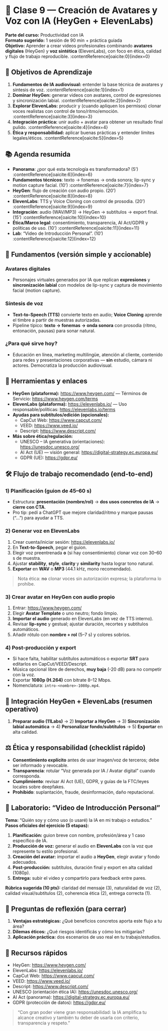 # 🎥 Clase 9 — Creación de Avatares y Voz con IA (HeyGen + ElevenLabs)

**Parte del curso:** Productividad con IA  
**Formato sugerido:** 1 sesión de 90 min + práctica guiada  
**Objetivo:** Aprender a crear videos profesionales combinando **avatares digitales** (HeyGen) y **voz sintética** (ElevenLabs), con foco en ética, calidad y flujo de trabajo reproducible. :contentReference[oaicite:0]{index=0}



## 🧠 Objetivos de Aprendizaje
1. **Fundamentos de IA audiovisual:** entender la base técnica de avatares y síntesis de voz. :contentReference[oaicite:1]{index=1}  
2. **Dominar HeyGen:** generar videos con avatares, control de expresiones y sincronización labial. :contentReference[oaicite:2]{index=2}  
3. **Explorar ElevenLabs:** producir y (cuando apliquen los permisos) clonar voces realistas con control de tono/ritmo/emoción. :contentReference[oaicite:3]{index=3}  
4. **Integración práctica:** unir audio + avatar para obtener un resultado final pulido. :contentReference[oaicite:4]{index=4}  
5. **Ética y responsabilidad:** aplicar buenas prácticas y entender límites legales/éticos. :contentReference[oaicite:5]{index=5}



## 📚 Agenda resumida
- **Panorama**: ¿por qué esta tecnología es transformadora? (5’) :contentReference[oaicite:6]{index=6}  
- **Fundamentos técnicos**: texto → fonemas → onda sonora; lip-sync y motion capture facial. (10’) :contentReference[oaicite:7]{index=7}  
- **HeyGen**: flujo de creación con audio propio. (20’) :contentReference[oaicite:8]{index=8}  
- **ElevenLabs**: TTS y Voice Cloning con control de prosodia. (20’) :contentReference[oaicite:9]{index=9}  
- **Integración**: audio (WAV/MP3) → HeyGen → subtítulos → export final. (15’) :contentReference[oaicite:10]{index=10}  
- **Ética/Marco legal**: consentimiento, transparencia, AI Act/GDPR y políticas de uso. (10’) :contentReference[oaicite:11]{index=11}  
- **Lab**: “Video de Introducción Personal”. (10’) :contentReference[oaicite:12]{index=12}



## 🔬 Fundamentos (versión simple y accionable)
### Avatares digitales
- Personajes virtuales generados por IA que replican **expresiones** y **sincronización labial** con modelos de lip-sync y captura de movimiento facial (motion capture). 

### Síntesis de voz
- **Text-to-Speech (TTS)** convierte texto en audio; **Voice Cloning** aprende el timbre a partir de muestras autorizadas.  
- Pipeline típico: **texto → fonemas → onda sonora** con prosodia (ritmo, entonación, pausas) para sonar natural. 

### ¿Para qué sirve hoy?
- Educación en línea, marketing multilingüe, atención al cliente, contenido para redes y presentaciones corporativas — **sin** estudio, cámara ni actores. Democratiza la producción audiovisual. 



## 🧩 Herramientas y enlaces
- **HeyGen (plataforma):** https://www.heygen.com/  — Términos de Servicio: https://www.heygen.com/terms  
- **ElevenLabs (plataforma):** https://elevenlabs.io/  — Uso responsable/políticas: https://elevenlabs.io/terms  
- **Ayudas para subtítulos/edición (opcionales):**  
  - CapCut Web: https://www.capcut.com/  
  - VEED: https://www.veed.io/  
  - Descript: https://www.descript.com/  
- **Más sobre ética/regulación:**  
  - UNESCO – IA generativa (orientaciones): https://unesdoc.unesco.org/  
  - AI Act (UE) — visión general: https://digital-strategy.ec.europa.eu/  
  - GDPR (UE): https://gdpr.eu/



## 🛠️ Flujo de trabajo recomendado (end-to-end)

### 1) Planificación (guion de 45–60 s)
- Estructura: **presentación (nombre/rol)** → **dos usos concretos de IA** → **cierre con CTA**.  
- Pro tip: pedí a ChatGPT que mejore claridad/ritmo y marque pausas (“…”) para ayudar a TTS.

### 2) Generar voz en ElevenLabs
1. Crear cuenta/iniciar sesión: https://elevenlabs.io/  
2. En **Text-to-Speech**, pegar el guion.  
3. Elegir voz preentrenada **o** (si hay consentimiento) clonar voz con 30–60 s de muestra.  
4. Ajustar **stability**, **style**, **clarity** y **similarity** hasta lograr tono natural.  
5. **Exportar** en **WAV** o **MP3** (44.1 kHz, mono recomendado).  
> Nota ética: **no** clonar voces sin autorización expresa; la plataforma lo prohíbe. 

### 3) Crear avatar en HeyGen con audio propio
1. Entrar: https://www.heygen.com/  
2. Elegir **Avatar Template** o uno neutro; fondo limpio.  
3. **Importar el audio** generado en ElevenLabs (en vez de TTS interno).  
4. Revisar **lip-sync** y gestual; ajustar duración, recortes y subtítulos automáticos.  
5. Añadir rótulo con **nombre + rol** (5–7 s) y colores sobrios.

### 4) Post-producción y export
- Si hace falta, habilitar subtítulos automáticos o exportar **SRT** para editarlos en CapCut/VEED/Descript.  
- Música opcional libre de derechos, **muy baja** (-20 dB) para no competir con la voz.  
- Exportar **1080p (H.264)** con bitrate 8–12 Mbps.  
- Nomenclatura: `intro-<nombre>-1080p.mp4`.



## 🤝 Integración HeyGen + ElevenLabs (resumen operativo)
1) **Preparar audio (11Labs)** → 2) **Importar a HeyGen** → 3) **Sincronización labial automática** → 4) **Personalizar fondo/subtítulos** → 5) **Exportar** en alta calidad. 



## ⚖️ Ética y responsabilidad (checklist rápido)
- **Consentimiento explícito** antes de usar imagen/voz de terceros; debe ser informado y revocable.  
- **Transparencia**: rotular “Voz generada por IA / Avatar digital” cuando corresponda.  
- **Cumplimiento**: revisar AI Act (UE), GDPR, y guías de la FTC/leyes locales sobre deepfakes. 
- **Prohibido**: suplantación, fraude, desinformación, daño reputacional. 



## 🧪 Laboratorio: “Video de Introducción Personal”
**Tema:** “Quién soy y cómo uso (o usaré) la IA en mi trabajo o estudios.”  
**Pasos oficiales del ejercicio (5 etapas):**  
1. **Planificación:** guion breve con nombre, profesión/área y 1 caso específico de IA.  
2. **Producción de voz:** generar el audio en **ElevenLabs** con la voz que represente tu estilo profesional.  
3. **Creación del avatar:** importar el audio a **HeyGen**, elegir avatar y fondo adecuados.  
4. **Post-producción:** subtítulos, duración final y export en alta calidad (1080p).  
5. **Entrega:** subir el video y compartirlo para feedback entre pares.  

**Rúbrica sugerida (10 pts):** claridad del mensaje (3), naturalidad de voz (2), calidad visual/subtítulos (2), coherencia ética (2), entrega correcta (1).



## 🧭 Preguntas de reflexión (para cerrar)
1. **Ventajas estratégicas:** ¿Qué beneficios concretos aporta este flujo a tu área? 
2. **Dilemas éticos:** ¿Qué riesgos identificás y cómo los mitigarías? 
3. **Aplicación práctica:** dos escenarios de uso real en tu trabajo/estudios. 



## 🔗 Recursos rápidos
- HeyGen: https://www.heygen.com/  
- ElevenLabs: https://elevenlabs.io/  
- CapCut Web: https://www.capcut.com/  
- VEED: https://www.veed.io/  
- Descript: https://www.descript.com/  
- UNESCO (orientación ética IA): https://unesdoc.unesco.org/  
- AI Act (panorama): https://digital-strategy.ec.europa.eu/  
- GDPR (protección de datos): https://gdpr.eu/

> “Con gran poder viene gran responsabilidad: la IA amplifica tu alcance creativo y también tu deber de usarla con criterio, transparencia y respeto.” 
